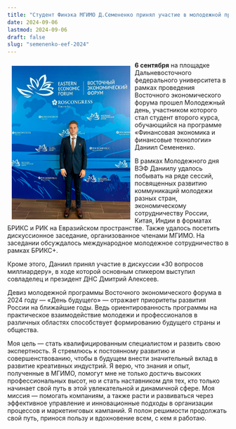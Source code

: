 ```yaml
---
title: "Студент Финэка МГИМО Д.Семененко принял участие в молодежной программе «День будущего» ВЭФ 2024"
date: 2024-09-06
lastmod: 2024-09-06
draft: false
slug: "semenenko-eef-2024"
---
```


<img src="semenenko-eef-2024.jpg" alt="Даниил Семененко" style="width:270px; height:350px;" align="left" hspace="10" vspace="10"/>

**6 сентября** на площадке Дальневосточного федерального университета в рамках проведения Восточного экономического форума прошел Молодежный день, участником которого стал студент второго курса, обучающийся на программе «Финансовая экономика и финансовые технологии» Даниил Семененко.

В рамках Молодежного дня ВЭФ Даниилу удалось побывать на ряде сессий, посвященных развитию коммуникаций молодежи разных стран, экономическому сотрудничеству России, Китая, Индии в форматах БРИКС и РИК на Евразийском пространстве. Также удалось посетить дискуссионное заседание, организованное членами МГИМО. На заседании обсуждалось международное молодежное сотрудничество в рамках БРИКС+.

Кроме этого, Даниил принял участие в дискуссии «30 вопросов миллиардеру», в ходе которой основным спикером выступил совладелец и президент ДНС Дмитрий Алексеев.

Девиз молодежной программы Восточного экономического форума в 2024 году — «День будущего» — отражает приоритеты развития России на ближайшие годы. Ведь ориентированность программы на практическое взаимодействие молодежи и профессионалов в различных областях способствует формированию будущего страны и общества.

Моя цель — стать квалифицированным специалистом и развить свою экспертность. Я стремлюсь к постоянному развитию и совершенствованию, чтобы в будущем внести значительный вклад в развитие креативных индустрий. Я верю, что знания и опыт, полученные в МГИМО, помогут мне не только достичь высоких профессиональных высот, но и стать наставником для тех, кто только начинает свой путь в этой увлекательной и динамичной сфере. Моя миссия — помогать компаниям, а также расти и развиваться через эффективное управление и инновационные подходы в организации процессов и маркетинговых кампаний. Я полон решимости продолжать свой путь, принося пользу и вдохновение всем, с кем я работаю.
